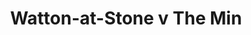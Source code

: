 ---
year: "1991"
serialNumber: "0141" 
game: "Watton-at-Stone"
title: "Watton-at-Stone v The Min"
gameLocation: "The Meadow"
gameDate: "1991"
result: ""
resultType: ""
type: "game"
---